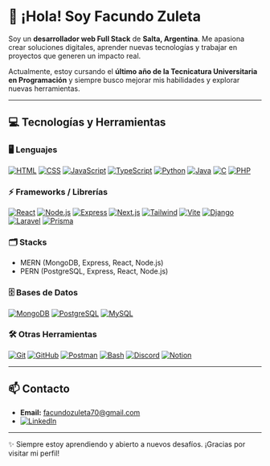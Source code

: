# 👋 ¡Hola! Soy Facundo Zuleta

Soy un **desarrollador web Full Stack** de **Salta, Argentina**. Me apasiona crear soluciones digitales, aprender nuevas tecnologías y trabajar en proyectos que generen un impacto real.  

Actualmente, estoy cursando el **último año de la Tecnicatura Universitaria en Programación** y siempre busco mejorar mis habilidades y explorar nuevas herramientas.  

---

## 💻 Tecnologías y Herramientas

### 🖥 Lenguajes
[![HTML](https://skillicons.dev/icons?i=html)](https://skillicons.dev) 
[![CSS](https://skillicons.dev/icons?i=css)](https://skillicons.dev) 
[![JavaScript](https://skillicons.dev/icons?i=js)](https://skillicons.dev) 
[![TypeScript](https://skillicons.dev/icons?i=ts)](https://skillicons.dev) 
[![Python](https://skillicons.dev/icons?i=py)](https://skillicons.dev) 
[![Java](https://skillicons.dev/icons?i=java)](https://skillicons.dev) 
[![C](https://skillicons.dev/icons?i=c)](https://skillicons.dev) 
[![PHP](https://skillicons.dev/icons?i=php)](https://skillicons.dev)

### ⚡ Frameworks / Librerías
[![React](https://skillicons.dev/icons?i=react)](https://skillicons.dev)
[![Node.js](https://skillicons.dev/icons?i=nodejs)](https://skillicons.dev)
[![Express](https://skillicons.dev/icons?i=express)](https://skillicons.dev)
[![Next.js](https://skillicons.dev/icons?i=nextjs)](https://skillicons.dev)
[![Tailwind](https://skillicons.dev/icons?i=tailwind)](https://skillicons.dev)
[![Vite](https://skillicons.dev/icons?i=vite)](https://skillicons.dev)
[![Django](https://skillicons.dev/icons?i=django)](https://skillicons.dev)
[![Laravel](https://skillicons.dev/icons?i=laravel)](https://skillicons.dev)
[![Prisma](https://skillicons.dev/icons?i=prisma)](https://skillicons.dev)

### 🗂 Stacks
- MERN (MongoDB, Express, React, Node.js)  
- PERN (PostgreSQL, Express, React, Node.js)

### 🗄 Bases de Datos
[![MongoDB](https://skillicons.dev/icons?i=mongodb)](https://skillicons.dev)
[![PostgreSQL](https://skillicons.dev/icons?i=postgres)](https://skillicons.dev)
[![MySQL](https://skillicons.dev/icons?i=mysql)](https://skillicons.dev)

### 🛠 Otras Herramientas
[![Git](https://skillicons.dev/icons?i=git)](https://skillicons.dev)
[![GitHub](https://skillicons.dev/icons?i=github)](https://skillicons.dev)
[![Postman](https://skillicons.dev/icons?i=postman)](https://skillicons.dev)
[![Bash](https://skillicons.dev/icons?i=bash)](https://skillicons.dev)
[![Discord](https://skillicons.dev/icons?i=discord)](https://skillicons.dev)
[![Notion](https://skillicons.dev/icons?i=notion)](https://skillicons.dev)

---

## 📫 Contacto

- **Email:** facundozuleta70@gmail.com
- [![LinkedIn](https://img.shields.io/badge/LinkedIn-FacundoZu-blue?style=flat-square&logo=linkedin)](https://www.linkedin.com/in/facundozu/)

---

✨ Siempre estoy aprendiendo y abierto a nuevos desafíos. ¡Gracias por visitar mi perfil!  
